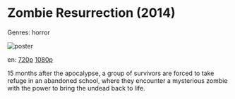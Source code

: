 # Zombie Resurrection (2014)

Genres: horror

![poster](http://image.tmdb.org/t/p/w500/igNVYhRE2B3TjBfHy1JUbwry83s.jpg)

en:
  [720p](magnet:?xt=urn:btih:9cf881ca06936f744995fbcd8c734b277236b612&dn=Zombie+Resurrection+%282014%29+720p+BrRip+x264+-+YIFY&tr=udp%3A%2F%2Ftracker.openbittorrent.com%3A80%2Fannounce&tr=udp%3A%2F%2Fglotorrents.pw%3A6969%2Fannounce&tr=udp%3A%2F%2Ftracker.openbittorrent.com%3A80%2Fannounce&tr=udp%3A%2F%2Ftracker.opentrackr.org%3A1337%2Fannounce&tr=udp%3A%2F%2Fzer0day.to%3A1337%2Fannounce&tr=udp%3A%2F%2Ftracker.coppersurfer.tk%3A6969%2Fannounce)
  [1080p](magnet:?xt=urn:btih:841F1751B316F33FE35A3E29851FD1F4A688D11E&tr=udp://glotorrents.pw:6969/announce&tr=udp://tracker.opentrackr.org:1337/announce&tr=udp://torrent.gresille.org:80/announce&tr=udp://tracker.openbittorrent.com:80&tr=udp://tracker.coppersurfer.tk:6969&tr=udp://tracker.leechers-paradise.org:6969&tr=udp://p4p.arenabg.ch:1337&tr=udp://tracker.internetwarriors.net:1337)
  


15 months after the apocalypse, a group of survivors are forced to take refuge in an abandoned school, where they encounter a mysterious zombie with the power to bring the undead back to life.